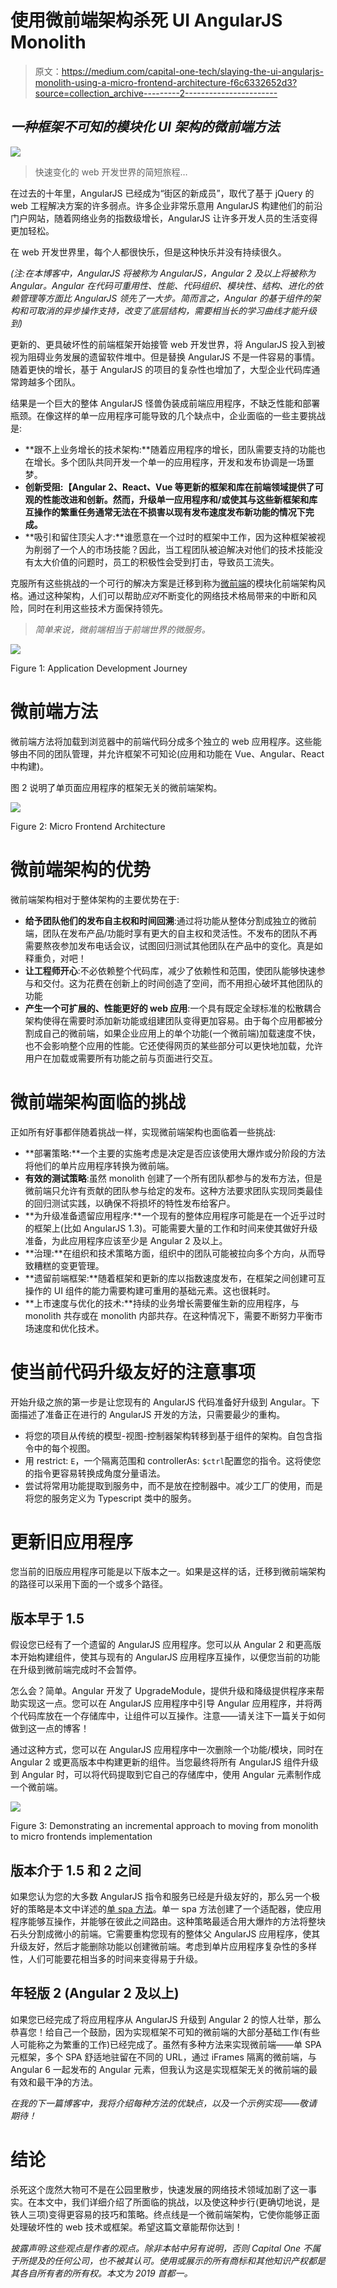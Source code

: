 # 使用微前端架构杀死 UI AngularJS Monolith

> 原文：<https://medium.com/capital-one-tech/slaying-the-ui-angularjs-monolith-using-a-micro-frontend-architecture-f6c6332652d3?source=collection_archive---------2----------------------->

## *一种框架不可知的模块化 UI 架构的微前端方法*

![](img/1b0fecfd0e24e8f8fb5e267f931d74d9.png)

> 快速变化的 web 开发世界的简短旅程…

在过去的十年里，AngularJS 已经成为“街区的新成员”，取代了基于 jQuery 的 web 工程解决方案的许多弱点。许多企业非常乐意用 AngularJS 构建他们的前沿门户网站，随着网络业务的指数级增长，AngularJS 让许多开发人员的生活变得更加轻松。

在 web 开发世界里，每个人都很快乐，但是这种快乐并没有持续很久。

*(注:在本博客中，AngularJS 将被称为 AngularJS，Angular 2 及以上将被称为 Angular。Angular 在代码可重用性、性能、代码组织、模块性、结构、进化的依赖管理等方面比 AngularJS 领先了一大步。简而言之，Angular 的基于组件的架构和可取消的异步操作支持，改变了底层结构，需要相当长的学习曲线才能升级到)*

更新的、更具破坏性的前端框架开始接管 web 开发世界，将 AngularJS 投入到被视为阻碍业务发展的遗留软件堆中。但是替换 AngularJS 不是一件容易的事情。随着更快的增长，基于 AngularJS 的项目的复杂性也增加了，大型企业代码库通常跨越多个团队。

结果是一个巨大的整体 AngularJS 怪兽伪装成前端应用程序，不缺乏性能和部署瓶颈。在像这样的单一应用程序可能导致的几个缺点中，企业面临的一些主要挑战是:

*   **跟不上业务增长的技术架构:**随着应用程序的增长，团队需要支持的功能也在增长。多个团队共同开发一个单一的应用程序，开发和发布协调是一场噩梦。
*   **创新受阻:【Angular 2、React、Vue 等更新的框架和库在前端领域提供了可观的性能改进和创新。然而，升级单一应用程序和/或使其与这些新框架和库互操作的繁重任务通常无法在不损害以现有发布速度发布新功能的情况下完成。**
*   **吸引和留住顶尖人才:**谁愿意在一个过时的框架中工作，因为这种框架被视为削弱了一个人的市场技能？因此，当工程团队被迫解决对他们的技术技能没有太大价值的问题时，员工的积极性会受到打击，导致员工流失。

克服所有这些挑战的一个可行的解决方案是迁移到称为[微前端](https://micro-frontends.org/)的模块化前端架构风格。通过这种架构，人们可以帮助*应对*不断变化的网络技术格局带来的中断和风险，同时在利用这些技术方面保持领先。

> *简单来说，微前端相当于前端世界的微服务。*

![](img/70855960986b60563e557d1747ba46a4.png)

Figure 1: Application Development Journey

# 微前端方法

微前端方法将加载到浏览器中的前端代码分成多个独立的 web 应用程序。这些能够由不同的团队管理，并允许框架不可知论(应用和功能在 Vue、Angular、React 中构建)。

图 2 说明了单页面应用程序的框架无关的微前端架构。

![](img/2a2127cd5cab67133b50816387b9d9c8.png)

Figure 2: Micro Frontend Architecture

# 微前端架构的优势

微前端架构相对于整体架构的主要优势在于:

*   **给予团队他们的发布自主权和时间回溯**:通过将功能从整体分割成独立的微前端，团队在发布产品/功能时享有更大的自主权和灵活性。不发布的团队不再需要熬夜参加发布电话会议，试图回归测试其他团队在产品中的变化。真是如释重负，对吧！
*   **让工程师开心**:不必依赖整个代码库，减少了依赖性和范围，使团队能够快速参与和交付。这为花费在创新上的时间创造了空间，而不用担心破坏其他团队的功能
*   **产生一个可扩展的、性能更好的 web 应用**:一个具有既定全球标准的松散耦合架构使得在需要时添加新功能或组建团队变得更加容易。由于每个应用都被分割成自己的微前端，如果企业应用上的单个功能(一个微前端)加载速度不快，也不会影响整个应用的性能。它还使得网页的某些部分可以更快地加载，允许用户在加载或需要所有功能之前与页面进行交互。

# 微前端架构面临的挑战

正如所有好事都伴随着挑战一样，实现微前端架构也面临着一些挑战:

*   **部署策略:**一个主要的实施考虑是决定是否应该使用大爆炸或分阶段的方法将他们的单片应用程序转换为微前端。
*   **有效的测试策略**:虽然 monolith 创建了一个所有团队都参与的发布方法，但是微前端只允许有贡献的团队参与给定的发布。这种方法要求团队实现同类最佳的回归测试实践，以确保不将损坏的特性发布给客户。
*   **为升级准备遗留应用程序:**一个现有的整体应用程序可能是在一个近乎过时的框架上(比如 AngularJS 1.3)。可能需要大量的工作和时间来使其做好升级准备，为此应用程序应该至少是 Angular 2 及以上。
*   **治理:**在组织和技术策略方面，组织中的团队可能被拉向多个方向，从而导致糟糕的变更管理。
*   **遗留前端框架:**随着框架和更新的库以指数速度发布，在框架之间创建可互操作的 UI 组件的能力需要构建可重用的基础元素。这也很耗时。
*   **上市速度与优化的技术:**持续的业务增长需要催生新的应用程序，与 monolith 共存或在 monolith 内部共存。在这种情况下，需要不断努力平衡市场速度和优化技术。

# 使当前代码升级友好的注意事项

开始升级之旅的第一步是让您现有的 AngularJS 代码准备好升级到 Angular。下面描述了准备正在进行的 AngularJS 开发的方法，只需要最少的重构。

*   将您的项目从传统的模型-视图-控制器架构转移到基于组件的架构。自包含指令中的每个视图。
*   用 restrict: `E`，一个隔离范围和 controllerAs: `$ctrl`配置您的指令。这将使您的指令更容易转换成角度分量语法。
*   尝试将常用功能提取到服务中，而不是放在控制器中。减少工厂的使用，而是将您的服务定义为 Typescript 类中的服务。

# 更新旧应用程序

您当前的旧版应用程序可能是以下版本之一。如果是这样的话，迁移到微前端架构的路径可以采用下面的一个或多个路径。

## 版本早于 1.5

假设您已经有了一个遗留的 AngularJS 应用程序。您可以从 Angular 2 和更高版本开始构建组件，使其与现有的 AngularJS 应用程序互操作，以便您当前的功能在升级到微前端完成时不会暂停。

怎么会？简单。Angular 开发了 UpgradeModule，提供升级和降级提供程序来帮助实现这一点。您可以在 AngularJS 应用程序中引导 Angular 应用程序，并将两个代码库放在一个存储库中，让组件可以互操作。注意——请关注下一篇关于如何做到这一点的博客！

通过这种方式，您可以在 AngularJS 应用程序中一次删除一个功能/模块，同时在 Angular 2 或更高版本中构建更新的组件。当您最终将所有 AngularJS 组件升级到 Angular 时，可以将代码提取到它自己的存储库中，使用 Angular 元素制作成一个微前端。

![](img/a430a1fc4bad80c11d4d61684697f1c6.png)

Figure 3: Demonstrating an incremental approach to moving from monolith to micro frontends implementation

## 版本介于 1.5 和 2 之间

如果您认为您的大多数 AngularJS 指令和服务已经是升级友好的，那么另一个极好的策略是本文中详述的[单 spa 方法](https://single-spa.js.org/)。单一 spa 方法创建了一个适配器，使应用程序能够互操作，并能够在彼此之间路由。这种策略最适合用大爆炸的方法将整块石头分割成微小的前端。它需要重构您现有的整体父 AngularJS 应用程序，使其升级友好，然后才能删除功能以创建微前端。考虑到单片应用程序复杂性的多样性，人们可能要花相当多的时间来变得易于升级。

## 年轻版 2 (Angular 2 及以上)

如果您已经完成了将应用程序从 AngularJS 升级到 Angular 2 的惊人壮举，那么恭喜您！给自己一个鼓励，因为实现框架不可知的微前端的大部分基础工作(有些人可能称之为繁重的工作)已经完成了。虽然有多种方法来实现微前端——单 SPA 元框架，多个 SPA 舒适地驻留在不同的 URL，通过 iFrames 隔离的微前端，与 Angular 6 一起发布的 Angular 元素，但我认为这是实现框架无关的微前端的最有效和最干净的方法。

*在我的下一篇博客中，我将介绍每种方法的优缺点，以及一个示例实现——敬请期待！*

# 结论

杀死这个庞然大物可不是在公园里散步，快速发展的网络技术领域加剧了这一事实。在本文中，我们详细介绍了所面临的挑战，以及使这种步行(更确切地说，是铁人三项)变得更容易的技巧和策略。终点线是一个微前端架构，它使你能够正面处理破坏性的 web 技术或框架。希望这篇文章能帮你达到！

*披露声明:这些观点是作者的观点。除非本帖中另有说明，否则 Capital One 不属于所提及的任何公司，也不被其认可。使用或展示的所有商标和其他知识产权都是其各自所有者的所有权。本文为 2019 首都一。*